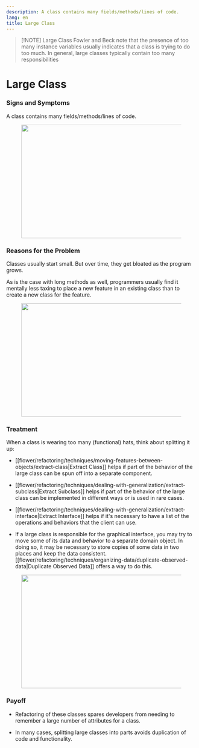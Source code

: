 ```yaml
---
description: A class contains many fields/methods/lines of code.
lang: en
title: Large Class
---
```



> [!NOTE] Large Class
> Fowler and Beck note that the presence of too many instance variables usually indicates that a class is trying to do too much. In general, large classes typically contain too many responsibilities

# Large Class

### Signs and Symptoms

A class contains many fields/methods/lines of code.

<figure class="image">
<img
src="https://refactoring.guru/images/refactoring/content/smells/large-class-01.png?id=acac82f25cc90aaa413c2daefebf0e4b"
srcset="https://refactoring.guru/images/refactoring/content/smells/large-class-01-2x.png?id=44aea94399b8bd6398a01b46b5bc7f29 2x"
width="500" height="300" />
</figure>

### Reasons for the Problem

Classes usually start small. But over time, they get bloated as the
program grows.

As is the case with long methods as well, programmers usually find it mentally less taxing to place a new feature in an existing class than to create a new class for the feature.

<figure class="image">
<img
src="https://refactoring.guru/images/refactoring/content/smells/large-class-02.png?id=973b37334ae57489945a88b9327f81e3"
srcset="https://refactoring.guru/images/refactoring/content/smells/large-class-02-2x.png?id=f51627abdfb96fad29cb114d00795fec 2x"
loading="lazy" width="500" height="300" />
</figure>

### Treatment

When a class is wearing too many (functional) hats, think about
splitting it up:

-   [[flower/refactoring/techniques/moving-features-between-objects/extract-class|Extract Class]] helps if part of the behavior of the large class can be spun off into a separate component.

-   [[flower/refactoring/techniques/dealing-with-generalization/extract-subclass|Extract Subclass]] helps if part of the behavior of the large class can be implemented in different ways or is used in rare cases.

-  [[flower/refactoring/techniques/dealing-with-generalization/extract-interface|Extract Interface]] helps if it's necessary to have a list of the operations and behaviors that the client can use.

-   If a large class is responsible for the graphical interface, you may
    try to move some of its data and behavior to a separate domain
    object. In doing so, it may be necessary to store copies of some
    data in two places and keep the data consistent. [[flower/refactoring/techniques/organizing-data/duplicate-observed-data|Duplicate Observed Data]] offers a way to do this.

<figure class="image">
<img
src="https://refactoring.guru/images/refactoring/content/smells/large-class-03.png?id=f0a0109f731dbc420ffe385cb658f0de"
srcset="https://refactoring.guru/images/refactoring/content/smells/large-class-03-2x.png?id=2e497ff65fc035f0d51f908361daee78 2x"
loading="lazy" width="500" height="300" />
</figure>

### Payoff

-   Refactoring of these classes spares developers from needing to
    remember a large number of attributes for a class.

-   In many cases, splitting large classes into parts avoids duplication
    of code and functionality.
